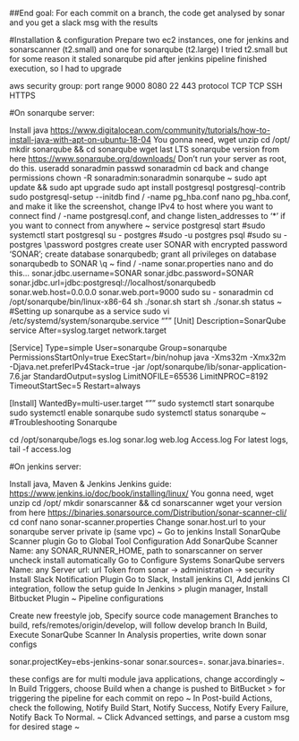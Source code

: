 ##End goal: For each commit on a branch, the code get analysed by sonar and you get a slack msg with the results

#Installation & configuration
Prepare two ec2 instances, one for jenkins and sonarscanner (t2.small) and one for sonarqube (t2.large)
I tried t2.small but for some reason it staled sonarqube pid after jenkins pipeline finished execution, so I had to upgrade

aws security group:
port range
9000
8080
22
443
protocol
TCP
TCP
SSH
HTTPS

#On sonarqube server:

Install java https://www.digitalocean.com/community/tutorials/how-to-install-java-with-apt-on-ubuntu-18-04
You gonna need, wget unzip
cd /opt/
mkdir sonarqube && cd sonarqube
wget last LTS sonarqube version from here https://www.sonarqube.org/downloads/
Don’t run your server as root, do this.
useradd sonaradmin
passwd sonaradmin
cd back and change permissions chown -R sonaradmin:sonaradmin sonarqube
~
sudo apt update && sudo apt upgrade
sudo apt install postgresql postgresql-contrib
sudo postgresql-setup --initdb
find / -name pg_hba.conf
nano pg_hba.conf, and make it like the screenshot, change IPv4 to host where you want to connect
find / -name postgresql.conf, and change listen_addresses to ‘*’ if you want to connect from anywhere 
~
service postgresql start
#sudo systemctl start postgresql
su - postgres
#sudo -u postgres psql
#sudo su - postgres
\password postgres
create user SONAR with encrypted password ‘SONAR’;
create database sonarqubedb;
grant all privileges on database sonarqubedb to SONAR
\q
~
find / -name sonar.properties
nano and do this...
sonar.jdbc.username=SONAR
sonar.jdbc.password=SONAR
sonar.jdbc.url=jdbc:postgresql://localhost/sonarqubedb
sonar.web.host=0.0.0.0
sonar.web.port=9000
sudo su - sonaradmin
cd /opt/sonarqube/bin/linux-x86-64 
sh ./sonar.sh start
sh ./sonar.sh status
~
#Setting up sonarqube as a service
sudo vi /etc/systemd/system/sonarqube.service
“””
[Unit]
Description=SonarQube service
After=syslog.target network.target

[Service]
Type=simple
User=sonarqube
Group=sonarqube
PermissionsStartOnly=true
ExecStart=/bin/nohup java -Xms32m -Xmx32m -Djava.net.preferIPv4Stack=true -jar /opt/sonarqube/lib/sonar-application-7.6.jar
StandardOutput=syslog
LimitNOFILE=65536
LimitNPROC=8192
TimeoutStartSec=5
Restart=always

[Install]
WantedBy=multi-user.target
“””
sudo systemctl start sonarqube
sudo systemctl enable sonarqube
sudo systemctl status  sonarqube
~
#Troubleshooting Sonarqube

cd /opt/sonarqube/logs
es.log
sonar.log
web.log
Access.log
For latest logs, tail -f access.log

#On jenkins server:

Install java, Maven & Jenkins
Jenkins guide: https://www.jenkins.io/doc/book/installing/linux/
You gonna need, wget unzip
cd /opt/
mkdir sonarscanner && cd sonarscanner
wget your version from here https://binaries.sonarsource.com/Distribution/sonar-scanner-cli/
cd conf
nano sonar-scanner.properties
Change sonar.host.url to your sonarqube server private ip (same vpc)
~
Go to jenkins
Install SonarQube Scanner plugin
Go to Global Tool Configuration
Add SonarQube Scanner
Name: any
SONAR_RUNNER_HOME, path to sonarscanner on server
uncheck install automatically
Go to Configure Systems
SonarQube servers
Name: any
Server url: url
Token from sonar -> administration -> security
Install Slack Notification Plugin
Go to Slack, Install jenkins CI, Add jenkins CI integration, follow the setup guide
In Jenkins > plugin manager, Install Bitbucket Plugin
~
Pipeline configurations

Create new freestyle job,
Specify source code management
Branches to build, refs/remotes/origin/develop, will follow develop branch
In Build, Execute SonarQube Scanner
In Analysis properties, write down sonar configs

sonar.projectKey=ebs-jenkins-sonar
sonar.sources=.
sonar.java.binaries=.

these configs are for multi module java applications, change accordingly
~
In Build Triggers,
choose Build when a change is pushed to BitBucket > for triggering the pipeline for each commit on repo
~
In Post-build Actions,
check the following, Notify Build Start, Notify Success, Notify Every Failure, Notify Back To Normal.
~
Click Advanced settings, and  parse a custom msg for desired stage
~
